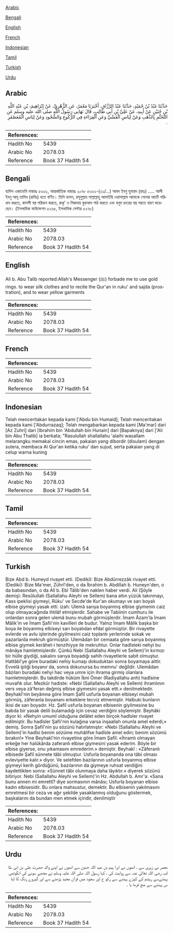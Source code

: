 [Arabic](#arabic)

[Bengali](#bengali)

[English](#english)

[French](#french)

[Indonesian](#indonesian)

[Tamil](#tamil)

[Turkish](#turkish)

[Urdu](#urdu)

## Arabic


<div dir="rtl" lang="ar" style={{fontSize:'larger',backgroundColor:'#f8f9fa',padding:20}}>
حَدَّثَنَا عَبْدُ بْنُ حُمَيْدٍ، حَدَّثَنَا عَبْدُ الرَّزَّاقِ، أَخْبَرَنَا مَعْمَرٌ، عَنِ الزُّهْرِيِّ، عَنْ إِبْرَاهِيمَ، بْنِ عَبْدِ اللَّهِ بْنِ حُنَيْنٍ عَنْ أَبِيهِ، عَنْ عَلِيِّ بْنِ أَبِي طَالِبٍ، قَالَ نَهَانِي رَسُولُ اللَّهِ صلى الله عليه وسلم عَنِ التَّخَتُّمِ بِالذَّهَبِ وَعَنْ لِبَاسِ الْقَسِّيِّ وَعَنِ الْقِرَاءَةِ فِي الرُّكُوعِ وَالسُّجُودِ وَعَنْ لِبَاسِ الْمُعَصْفَرِ ‏.‏
</div>
<div style={{backgroundColor:'#f8f9fa',padding:20, marginBottom: 10}}><table> <thead> <tr> <th>References:</th> <th></th> </tr> </thead> <tbody><tr><td>Hadith No</td><td>5439</td></tr><tr><td>Arabic No</td><td>2078.03</td></tr><tr><td>Reference</td><td>Book 37 Hadith 54</td></tr></tbody></table></div>

## Bengali


<div dir="ltr" lang="bn" style={{fontSize:'larger',backgroundColor:'#f8f9fa',padding:20}}>
হাদিস একাডেমি নাম্বারঃ ৫৩৩২, আন্তর্জাতিক নাম্বারঃ ২০৭৮ ৫৩৩২-(৩১/...) আবদ ইবনু হুমায়দ (রহঃ) ..... আলী ইবনু আবূ তালিব (রাযিঃ) হতে বর্ণিত। তিনি বলেন, রসূলুল্লাহ সাল্লাল্লাহু আলাইহি ওয়াসাল্লাম আমাকে সোনার আংটি পরিধান করতে, কাসসী বস্ত্র পরিধান করতে, রুকূ’ ও সিজদায় কুরআন পাঠ করতে এবং হলুদ রংয়ের বস্ত্র পরতে বারণ করেছেন। (ইসলামিক ফাউন্ডেশন ৫২৬৫, ইসলামিক সেন্টার ৫২৭৮)
</div>
<div style={{backgroundColor:'#f8f9fa',padding:20, marginBottom: 10}}><table> <thead> <tr> <th>References:</th> <th></th> </tr> </thead> <tbody><tr><td>Hadith No</td><td>5439</td></tr><tr><td>Arabic No</td><td>2078.03</td></tr><tr><td>Reference</td><td>Book 37 Hadith 54</td></tr></tbody></table></div>

## English


<div dir="ltr" lang="en" style={{fontSize:'larger',backgroundColor:'#f8f9fa',padding:20}}>
Ali b. Abu Talib reported:Allah's Messenger (ﷺ) forbade me to use gold rings. to wear silk clothes and to recite the Qur'an in ruku' and sajda (prostration), and to wear yellow garments
</div>
<div style={{backgroundColor:'#f8f9fa',padding:20, marginBottom: 10}}><table> <thead> <tr> <th>References:</th> <th></th> </tr> </thead> <tbody><tr><td>Hadith No</td><td>5439</td></tr><tr><td>Arabic No</td><td>2078.03</td></tr><tr><td>Reference</td><td>Book 37 Hadith 54</td></tr></tbody></table></div>

## French


<div dir="ltr" lang="fr" style={{fontSize:'larger',backgroundColor:'#f8f9fa',padding:20}}>

</div>
<div style={{backgroundColor:'#f8f9fa',padding:20, marginBottom: 10}}><table> <thead> <tr> <th>References:</th> <th></th> </tr> </thead> <tbody><tr><td>Hadith No</td><td>5439</td></tr><tr><td>Arabic No</td><td>2078.03</td></tr><tr><td>Reference</td><td>Book 37 Hadith 54</td></tr></tbody></table></div>

## Indonesian


<div dir="ltr" lang="id" style={{fontSize:'larger',backgroundColor:'#f8f9fa',padding:20}}>
Telah menceritakan kepada kami ['Abdu bin Humaid]; Telah menceritakan kepada kami ['Abdurrazaq]; Telah mengabarkan kepada kami [Ma'mar] dari [Az Zuhri] dari [Ibrahim bin 'Abdullah bin Hunain] dari [Bapaknya] dari ['Ali bin Abu Thalib] ia berkata; "Rasulullah shallallahu 'alaihi wasallam melarangku memakai cincin emas, pakaian yang dibordir (disulam) dengan sutera, membaca Al Qur'an ketika ruku' dan sujud, serta pakaian yang di celup warna kuning
</div>
<div style={{backgroundColor:'#f8f9fa',padding:20, marginBottom: 10}}><table> <thead> <tr> <th>References:</th> <th></th> </tr> </thead> <tbody><tr><td>Hadith No</td><td>5439</td></tr><tr><td>Arabic No</td><td>2078.03</td></tr><tr><td>Reference</td><td>Book 37 Hadith 54</td></tr></tbody></table></div>

## Tamil


<div dir="ltr" lang="ta" style={{fontSize:'larger',backgroundColor:'#f8f9fa',padding:20}}>

</div>
<div style={{backgroundColor:'#f8f9fa',padding:20, marginBottom: 10}}><table> <thead> <tr> <th>References:</th> <th></th> </tr> </thead> <tbody><tr><td>Hadith No</td><td>5439</td></tr><tr><td>Arabic No</td><td>2078.03</td></tr><tr><td>Reference</td><td>Book 37 Hadith 54</td></tr></tbody></table></div>

## Turkish


<div dir="ltr" lang="tr" style={{fontSize:'larger',backgroundColor:'#f8f9fa',padding:20}}>
Bize Abd b. Humeyd rivayet etti. (Dediki): Bize Abdürrezzâk rivayet etti. (Dediki): Bize Ma'mer, Zührî'den, o da İbrahim b. Abdillah b. Huneyn'den, o da babasından, o da Alî b. Ebî Tâlib'den naklen haber verdi. Ali (Şöyle demiş): ResûluIIah (Sallallahu Aleyhi ve Sellem) bana altın yüzük takınmayı, Kass ipeklisi giymeyi, Rüku' ve Secde'de Kur'an okumayı ve sarı boyalı elbise giymeyi yasak etti. izah: Ulemâ sarıya boyanmış elbise giymenin caiz olup olmayacağında ihtilâf etmişlerdir. Sahabe ve Tabiinin cumhuru ile onlardan sonra gelen ulemâ bunu mubah görmüşlerdir. İmam Âzam'la İmam Mâlik'in ve İmam Şafii'nin kavilleri de budur. Yalnız İmam Mâlik başka bir boya ile boyanmış elbiseyi sarı boyalıdan efdal görmüştür. Bir rivayette evlerde ve avlu işlerinde giyilmesini caiz toplantı yerlerinde sokak ve pazarlarda mekruh görmüştür. Ulemâdan bir cemaata göre sarıya boyanmış elbise giymek kerâhet-i tenzihiyye ile mekruhtur. Onlar hadîsteki nehyi bu mânâya hamletmişlerdir. Çünkü Nebi (Sallallahu Aleyhi ve Sellem)'in kırmızı bir hülle giydiği, sakalını sarıya boyadığı sahih rivayetlerle sabit olmuştur. Hattâbî'ye göre buradaki nehiy kumaşı dokuduktan sonra boyamaya aittir. Evvelâ ipliği boyanır da, sonra dokunursa bu memnu' değildir. Ulemâdan bâzıları buradaki nehyi hac veya umre için ihrama girmiş olanlara hamletmişlerdir. Bu takdirde hüküm İbni Ömer (Radiyallahu anh) hadîsine muvafık olur. Mezkûr hadiste: «Nebi (Sallallahu Aleyhi ve Sellem) ihramlının vers veya zâ'feran değmiş elbise giymesini yasak etti.» denilmektedir. Beyhakî'nin beyânına göre İmam Şafiî usfurla boyanan elbiseyi mubah görmüş, zâferanla boyananı erkeklere tecviz etmemiştir. Halbuki bunların ikisi de sarı boyadır. Hz. Şafiî usfurla boyanan elbisenin giyilmesine bu babda bir yasak delili bulamadığı için cevaz verdiğini söylemiştir. Beyhâki diyor ki: «Nehyin umumî olduğuna delâlet eden birçok hadîsler rivayet edilmiştir. Bu hadîsler Şafii'nin kulağına varsa inşaallah onunla amel ederdi,» demiş. Sonra Şafiî'nin şu sözünü hatırlatmıştır: «Nebi (Sallallahu Aleyhi ve Sellem)'in hadîsi benim sözüme muhâlifse hadîsle amel edin; benim sözümü bırakın!» Yine Beyhakî'nin rivayetine göre İmam Şafiî: «İhramlı olmayan erkeğe her halükârda zaferanlı elbise giymesini yasak ederim. Böyle bir elbise giyerse, onu yıkamasını emrederim.» demiştir. Beyhakî : «Zâferanlı elbisede Şafiî sünnete tâbi olmuştur. Usfurla boyananda ona tâbi olması evleviyette kalır.» diyor. Ve selefden bazılarının usfurla boyanmış elbise giymeyi kerih gördüğünü, bazılarının da giymeye ruhsat verdiğini kaydettikten sonra: «Sünnet tâbi olunmaya daha lâyıktır.» diyerek sözünü bitiriyor. Nebi (Sallallahu Aleyhi ve Sellem)'in Hz. Abdullah b. Amr'a: «Sana bunu annen mi emrettî? diye sormasının mânâsı; Usfurla boyanan elbise kadın elbisesidir. Bu onlara mahsustur, demektir. Bu elbisenin yakılmasını emretmesi bir ceza ve ağır şekilde yasaklanmış olduğunu göstermek, başkalarını da bundan men etmek içindir, denilmiştir
</div>
<div style={{backgroundColor:'#f8f9fa',padding:20, marginBottom: 10}}><table> <thead> <tr> <th>References:</th> <th></th> </tr> </thead> <tbody><tr><td>Hadith No</td><td>5439</td></tr><tr><td>Arabic No</td><td>2078.03</td></tr><tr><td>Reference</td><td>Book 37 Hadith 54</td></tr></tbody></table></div>

## Urdu


<div dir="rtl" lang="ur" style={{fontSize:'larger',backgroundColor:'#f8f9fa',padding:20}}>
معمر نے زہری سے ، انھوں نے ابرا ہیم بن عبد اللہ حنین سے انھوں نے اپنے والد حضرت علی بن ابی طا لب رضی اللہ تعالیٰ عنہ سے روایت کی ، کہا رسول اللہ صلی اللہ علیہ وسلم نے مجھے سونے کی انگوٹھی پہننےسے ریشم کے کپڑے پہننے سے رکو ع اور سجود میں قرآن مجید پڑھنے سے اور گیروے رنگ کا لبا س پہننے سے منع فرما یا ۔
</div>
<div style={{backgroundColor:'#f8f9fa',padding:20, marginBottom: 10}}><table> <thead> <tr> <th>References:</th> <th></th> </tr> </thead> <tbody><tr><td>Hadith No</td><td>5439</td></tr><tr><td>Arabic No</td><td>2078.03</td></tr><tr><td>Reference</td><td>Book 37 Hadith 54</td></tr></tbody></table></div>
